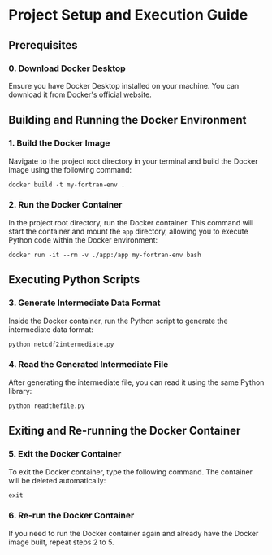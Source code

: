 # Project Setup and Execution Guide

## Prerequisites

### 0. Download Docker Desktop
Ensure you have Docker Desktop installed on your machine. You can download it from [Docker's official website](https://www.docker.com/products/docker-desktop/).

## Building and Running the Docker Environment

### 1. Build the Docker Image
Navigate to the project root directory in your terminal and build the Docker image using the following command:
```
docker build -t my-fortran-env .
```

### 2. Run the Docker Container
In the project root directory, run the Docker container. This command will start the container and mount the `app` directory, allowing you to execute Python code within the Docker environment:
```
docker run -it --rm -v ./app:/app my-fortran-env bash
```

## Executing Python Scripts

### 3. Generate Intermediate Data Format
Inside the Docker container, run the Python script to generate the intermediate data format:
```
python netcdf2intermediate.py
```

### 4. Read the Generated Intermediate File
After generating the intermediate file, you can read it using the same Python library:
```
python readthefile.py
```

## Exiting and Re-running the Docker Container

### 5. Exit the Docker Container
To exit the Docker container, type the following command. The container will be deleted automatically:

```
exit
```


### 6. Re-run the Docker Container
If you need to run the Docker container again and already have the Docker image built, repeat steps 2 to 5.